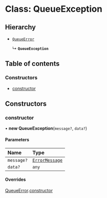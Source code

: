 # Class: QueueException

## Hierarchy

- [`QueueError`](QueueError.md)

  ↳ **`QueueException`**

## Table of contents

### Constructors

- [constructor](QueueException.md#constructor)

## Constructors

### constructor

• **new QueueException**(`message?`, `data?`)

#### Parameters

| Name | Type |
| :------ | :------ |
| `message?` | [`ErrorMessage`](../README.md#errormessage) |
| `data?` | `any` |

#### Overrides

[QueueError](QueueError.md).[constructor](QueueError.md#constructor)
